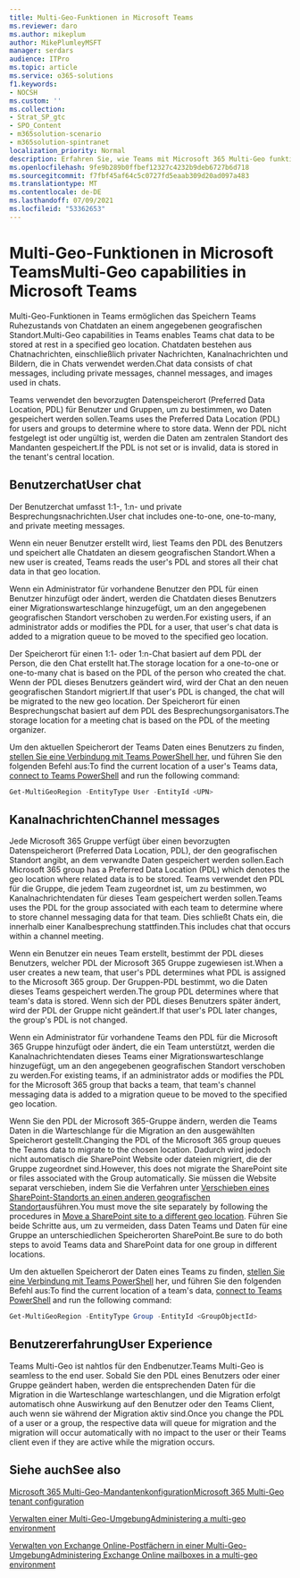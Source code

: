 ```yaml
---
title: Multi-Geo-Funktionen in Microsoft Teams
ms.reviewer: daro
ms.author: mikeplum
author: MikePlumleyMSFT
manager: serdars
audience: ITPro
ms.topic: article
ms.service: o365-solutions
f1.keywords:
- NOCSH
ms.custom: ''
ms.collection:
- Strat_SP_gtc
- SPO_Content
- m365solution-scenario
- m365solution-spintranet
localization_priority: Normal
description: Erfahren Sie, wie Teams mit Microsoft 365 Multi-Geo funktioniert.
ms.openlocfilehash: 9fe9b289b0ffbef12327c4232b9deb6727b6d718
ms.sourcegitcommit: f7fbf45af64c5c0727fd5eaab309d20ad097a483
ms.translationtype: MT
ms.contentlocale: de-DE
ms.lasthandoff: 07/09/2021
ms.locfileid: "53362653"
---
```

# <a name="multi-geo-capabilities-in-microsoft-teams"></a><span data-ttu-id="c35d8-103">Multi-Geo-Funktionen in Microsoft Teams</span><span class="sxs-lookup"><span data-stu-id="c35d8-103">Multi-Geo capabilities in Microsoft Teams</span></span>

<span data-ttu-id="c35d8-104">Multi-Geo-Funktionen in Teams ermöglichen das Speichern Teams Ruhezustands von Chatdaten an einem angegebenen geografischen Standort.</span><span class="sxs-lookup"><span data-stu-id="c35d8-104">Multi-Geo capabilities in Teams enables Teams chat data to be stored at rest in a specified geo location.</span></span> <span data-ttu-id="c35d8-105">Chatdaten bestehen aus Chatnachrichten, einschließlich privater Nachrichten, Kanalnachrichten und Bildern, die in Chats verwendet werden.</span><span class="sxs-lookup"><span data-stu-id="c35d8-105">Chat data consists of chat messages, including private messages, channel messages, and images used in chats.</span></span>

<span data-ttu-id="c35d8-106">Teams verwendet den bevorzugten Datenspeicherort (Preferred Data Location, PDL) für Benutzer und Gruppen, um zu bestimmen, wo Daten gespeichert werden sollen.</span><span class="sxs-lookup"><span data-stu-id="c35d8-106">Teams uses the Preferred Data Location (PDL) for users and groups to determine where to store data.</span></span> <span data-ttu-id="c35d8-107">Wenn der PDL nicht festgelegt ist oder ungültig ist, werden die Daten am zentralen Standort des Mandanten gespeichert.</span><span class="sxs-lookup"><span data-stu-id="c35d8-107">If the PDL is not set or is invalid, data is stored in the tenant's central location.</span></span>

## <a name="user-chat"></a><span data-ttu-id="c35d8-108">Benutzerchat</span><span class="sxs-lookup"><span data-stu-id="c35d8-108">User chat</span></span>

<span data-ttu-id="c35d8-109">Der Benutzerchat umfasst 1:1-, 1:n- und private Besprechungsnachrichten.</span><span class="sxs-lookup"><span data-stu-id="c35d8-109">User chat includes one-to-one, one-to-many, and private meeting messages.</span></span>

<span data-ttu-id="c35d8-110">Wenn ein neuer Benutzer erstellt wird, liest Teams den PDL des Benutzers und speichert alle Chatdaten an diesem geografischen Standort.</span><span class="sxs-lookup"><span data-stu-id="c35d8-110">When a new user is created, Teams reads the user's PDL and stores all their chat data in that geo location.</span></span>

<span data-ttu-id="c35d8-111">Wenn ein Administrator für vorhandene Benutzer den PDL für einen Benutzer hinzufügt oder ändert, werden die Chatdaten dieses Benutzers einer Migrationswarteschlange hinzugefügt, um an den angegebenen geografischen Standort verschoben zu werden.</span><span class="sxs-lookup"><span data-stu-id="c35d8-111">For existing users, if an administrator adds or modifies the PDL for a user, that user's chat data is added to a migration queue to be moved to the specified geo location.</span></span>

<span data-ttu-id="c35d8-112">Der Speicherort für einen 1:1- oder 1:n-Chat basiert auf dem PDL der Person, die den Chat erstellt hat.</span><span class="sxs-lookup"><span data-stu-id="c35d8-112">The storage location for a one-to-one or one-to-many chat is based on the PDL of the person who created the chat.</span></span> <span data-ttu-id="c35d8-113">Wenn der PDL dieses Benutzers geändert wird, wird der Chat an den neuen geografischen Standort migriert.</span><span class="sxs-lookup"><span data-stu-id="c35d8-113">If that user's PDL is changed, the chat will be migrated to the new geo location.</span></span> <span data-ttu-id="c35d8-114">Der Speicherort für einen Besprechungschat basiert auf dem PDL des Besprechungsorganisators.</span><span class="sxs-lookup"><span data-stu-id="c35d8-114">The storage location for a meeting chat is based on the PDL of the meeting organizer.</span></span>

<span data-ttu-id="c35d8-115">Um den aktuellen Speicherort der Teams Daten eines Benutzers zu finden, [stellen Sie eine Verbindung mit Teams PowerShell her,](/powershell/module/teams/connect-microsoftteams) und führen Sie den folgenden Befehl aus:</span><span class="sxs-lookup"><span data-stu-id="c35d8-115">To find the current location of a user's Teams data, [connect to Teams PowerShell](/powershell/module/teams/connect-microsoftteams) and run the following command:</span></span>

```PowerShell
Get-MultiGeoRegion -EntityType User -EntityId <UPN>
```

## <a name="channel-messages"></a><span data-ttu-id="c35d8-116">Kanalnachrichten</span><span class="sxs-lookup"><span data-stu-id="c35d8-116">Channel messages</span></span>

<span data-ttu-id="c35d8-117">Jede Microsoft 365 Gruppe verfügt über einen bevorzugten Datenspeicherort (Preferred Data Location, PDL), der den geografischen Standort angibt, an dem verwandte Daten gespeichert werden sollen.</span><span class="sxs-lookup"><span data-stu-id="c35d8-117">Each Microsoft 365 group has a Preferred Data Location (PDL) which denotes the geo location where related data is to be stored.</span></span> <span data-ttu-id="c35d8-118">Teams verwendet den PDL für die Gruppe, die jedem Team zugeordnet ist, um zu bestimmen, wo Kanalnachrichtendaten für dieses Team gespeichert werden sollen.</span><span class="sxs-lookup"><span data-stu-id="c35d8-118">Teams uses the PDL for the group associated with each team to determine where to store channel messaging data for that team.</span></span> <span data-ttu-id="c35d8-119">Dies schließt Chats ein, die innerhalb einer Kanalbesprechung stattfinden.</span><span class="sxs-lookup"><span data-stu-id="c35d8-119">This includes chat that occurs within a channel meeting.</span></span>

<span data-ttu-id="c35d8-120">Wenn ein Benutzer ein neues Team erstellt, bestimmt der PDL dieses Benutzers, welcher PDL der Microsoft 365 Gruppe zugewiesen ist.</span><span class="sxs-lookup"><span data-stu-id="c35d8-120">When a user creates a new team, that user's PDL determines what PDL is assigned to the Microsoft 365 group.</span></span> <span data-ttu-id="c35d8-121">Der Gruppen-PDL bestimmt, wo die Daten dieses Teams gespeichert werden.</span><span class="sxs-lookup"><span data-stu-id="c35d8-121">The group PDL determines where that team's data is stored.</span></span> <span data-ttu-id="c35d8-122">Wenn sich der PDL dieses Benutzers später ändert, wird der PDL der Gruppe nicht geändert.</span><span class="sxs-lookup"><span data-stu-id="c35d8-122">If that user's PDL later changes, the group's PDL is not changed.</span></span>

<span data-ttu-id="c35d8-123">Wenn ein Administrator für vorhandene Teams den PDL für die Microsoft 365 Gruppe hinzufügt oder ändert, die ein Team unterstützt, werden die Kanalnachrichtendaten dieses Teams einer Migrationswarteschlange hinzugefügt, um an den angegebenen geografischen Standort verschoben zu werden.</span><span class="sxs-lookup"><span data-stu-id="c35d8-123">For existing teams, if an administrator adds or modifies the PDL for the Microsoft 365 group that backs a team, that team's channel messaging data is added to a migration queue to be moved to the specified geo location.</span></span>

<span data-ttu-id="c35d8-124">Wenn Sie den PDL der Microsoft 365-Gruppe ändern, werden die Teams Daten in die Warteschlange für die Migration an den ausgewählten Speicherort gestellt.</span><span class="sxs-lookup"><span data-stu-id="c35d8-124">Changing the PDL of the Microsoft 365 group queues the Teams data to migrate to the chosen location.</span></span> <span data-ttu-id="c35d8-125">Dadurch wird jedoch nicht automatisch die SharePoint Website oder dateien migriert, die der Gruppe zugeordnet sind.</span><span class="sxs-lookup"><span data-stu-id="c35d8-125">However, this does not migrate the SharePoint site or files associated with the Group automatically.</span></span> <span data-ttu-id="c35d8-126">Sie müssen die Website separat verschieben, indem Sie die Verfahren unter [Verschieben eines SharePoint-Standorts an einen anderen geografischen Standort](/microsoft-365/enterprise/move-sharepoint-between-geo-locations)ausführen.</span><span class="sxs-lookup"><span data-stu-id="c35d8-126">You must move the site separately by following the procedures in [Move a SharePoint site to a different geo location](/microsoft-365/enterprise/move-sharepoint-between-geo-locations).</span></span> <span data-ttu-id="c35d8-127">Führen Sie beide Schritte aus, um zu vermeiden, dass Daten Teams und Daten für eine Gruppe an unterschiedlichen Speicherorten SharePoint.</span><span class="sxs-lookup"><span data-stu-id="c35d8-127">Be sure to do both steps to avoid Teams data and SharePoint data for one group in different locations.</span></span>

<span data-ttu-id="c35d8-128">Um den aktuellen Speicherort der Daten eines Teams zu finden, [stellen Sie eine Verbindung mit Teams PowerShell](/powershell/module/teams/connect-microsoftteams) her, und führen Sie den folgenden Befehl aus:</span><span class="sxs-lookup"><span data-stu-id="c35d8-128">To find the current location of a team's data, [connect to Teams PowerShell](/powershell/module/teams/connect-microsoftteams) and run the following command:</span></span>

```PowerShell
Get-MultiGeoRegion -EntityType Group -EntityId <GroupObjectId>
```

## <a name="user-experience"></a><span data-ttu-id="c35d8-129">Benutzererfahrung</span><span class="sxs-lookup"><span data-stu-id="c35d8-129">User Experience</span></span>

<span data-ttu-id="c35d8-130">Teams Multi-Geo ist nahtlos für den Endbenutzer.</span><span class="sxs-lookup"><span data-stu-id="c35d8-130">Teams Multi-Geo is seamless to the end user.</span></span> <span data-ttu-id="c35d8-131">Sobald Sie den PDL eines Benutzers oder einer Gruppe geändert haben, werden die entsprechenden Daten für die Migration in die Warteschlange warteschlangen, und die Migration erfolgt automatisch ohne Auswirkung auf den Benutzer oder den Teams Client, auch wenn sie während der Migration aktiv sind.</span><span class="sxs-lookup"><span data-stu-id="c35d8-131">Once you change the PDL of a user or a group, the respective data will queue for migration and the migration will occur automatically with no impact to the user or their Teams client even if they are active while the migration occurs.</span></span>

## <a name="see-also"></a><span data-ttu-id="c35d8-132">Siehe auch</span><span class="sxs-lookup"><span data-stu-id="c35d8-132">See also</span></span>

[<span data-ttu-id="c35d8-133">Microsoft 365 Multi-Geo-Mandantenkonfiguration</span><span class="sxs-lookup"><span data-stu-id="c35d8-133">Microsoft 365 Multi-Geo tenant configuration</span></span>](/microsoft-365/enterprise/multi-geo-tenant-configuration)

[<span data-ttu-id="c35d8-134">Verwalten einer Multi-Geo-Umgebung</span><span class="sxs-lookup"><span data-stu-id="c35d8-134">Administering a multi-geo environment</span></span>](administering-a-multi-geo-environment.md)

[<span data-ttu-id="c35d8-135">Verwalten von Exchange Online-Postfächern in einer Multi-Geo-Umgebung</span><span class="sxs-lookup"><span data-stu-id="c35d8-135">Administering Exchange Online mailboxes in a multi-geo environment</span></span>](administering-exchange-online-multi-geo.md)
